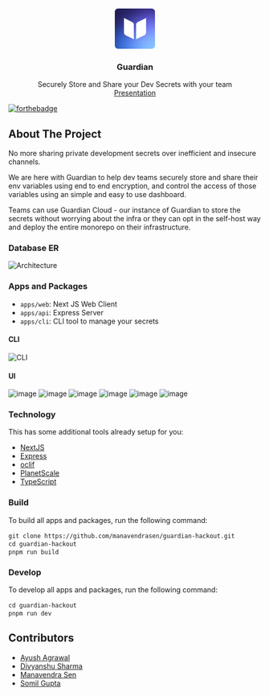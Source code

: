 
<!-- PROJECT LOGO -->
<br />
<p align="center">
  <a href="https://github.com/manavendrasen/guardian-hackout">
    <img src="https://github.com/manavendrasen/walie-nft-warranty/blob/main/assets/Walie%20Icon.png?raw=true" alt="Logo" width="80" height="80">
  </a>

  <h3 align="center">Guardian</h3>

  <p align="center">
    Securely Store and Share your Dev Secrets with your team
		<br/>
		<a href="https://www.canva.com/design/DAFPKwMUOSw/5I7h03NpkFG4yBe0AtZpDw/view#1">Presentation</a>
  </p>
</p>

[![forthebadge](https://forthebadge.com/images/badges/built-with-love.svg)](https://github.com/manavendrasen/guardian-hackout)



<!-- ABOUT THE PROJECT -->

## About The Project

No more sharing private development secrets over inefficient and insecure channels. 

We are here with Guardian to help dev teams securely store and share their env variables using end to end encryption, and control the access of those variables using an simple and easy to use dashboard.

Teams can use Guardian Cloud - our instance of Guardian to store the secrets without worrying about the infra or they can opt in the self-host way and deploy the entire monorepo on their infrastructure.

### Database ER

![Architecture](https://user-images.githubusercontent.com/44477212/196032319-3d4bf759-a221-414e-9886-f05cb17badec.png) 



### Apps and Packages

- `apps/web`: Next JS Web Client
- `apps/api`: Express Server
- `apps/cli`: CLI tool to manage your secrets

#### CLI

![CLI](https://user-images.githubusercontent.com/26283488/196033165-175ca709-4ecf-42bd-b85a-72727cd42ebc.png) 

#### UI
![image](https://user-images.githubusercontent.com/44477212/196033213-4aa22d39-e79f-40c0-b25c-1d56a5dbf4ea.png)
![image](https://user-images.githubusercontent.com/44477212/196033268-7bb77ef5-6c6f-441f-ae79-a56ce2a9a002.png)
![image](https://user-images.githubusercontent.com/44477212/196033486-7a8065aa-c3d0-4e72-93d8-84057ec816f6.png)
![image](https://user-images.githubusercontent.com/44477212/196033670-7735a7d6-a9cf-480a-9d58-0113ff246141.png)
![image](https://user-images.githubusercontent.com/44477212/196033455-2151d40c-e13a-457b-ad79-534ab8fb7376.png)
![image](https://user-images.githubusercontent.com/44477212/196033614-251b8c91-5180-49a9-8fcf-984a27f59019.png)


### Technology

This  has some additional tools already setup for you:

- [NextJS](https://nextjs.org/)
- [Express](https://expressjs.com/)
- [oclif](https://oclif.io/)
- [PlanetScale](https://planetscale.com/)
- [TypeScript](https://www.typescriptlang.org/)

### Build

To build all apps and packages, run the following command:

```
git clone https://github.com/manavendrasen/guardian-hackout.git
cd guardian-hackout
pnpm run build
```

### Develop

To develop all apps and packages, run the following command:

```
cd guardian-hackout
pnpm run dev
```

## Contributors
- [Ayush Agrawal](https://github.com/Lucifer0x17)
- [Divyanshu Sharma](https://github.com/d1vshar)
- [Manavendra Sen](https://github.com/manavendrasen)
- [Somil Gupta](https://github.com/somil24)